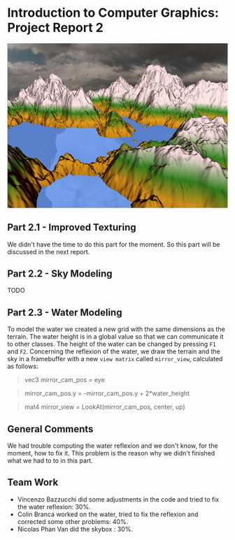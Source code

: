 # Introduction to Computer Graphics: Project Report 2

![status](status2.png)
## Part 2.1 - Improved Texturing
We didn't have the time to do this part for the moment. So this part will be discussed in the next report.

## Part 2.2 - Sky Modeling
TODO

## Part 2.3 - Water Modeling
To model the water we created a new grid with the same dimensions as the terrain.
The water height is in a global value so that we can communicate it to other classes.
The height of the water can be changed by pressing `F1` and `F2`.
Concerning the reflexion of the water, we draw the terrain and the sky in a framebuffer with a new `view matrix` called `mirror_view`, calculated as follows:
>vec3 mirror_cam_pos = eye

>mirror_cam_pos.y = -mirror_cam_pos.y + 2*water_height

>mat4 mirror_view = LookAt(mirror_cam_pos, center, up)

## General Comments
We had trouble computing the water reflexion and we don't know, for the moment, how to fix it. This problem is the reason why we didn't finished what we had to to in this part.

## Team Work
 - Vincenzo Bazzucchi did some adjustments in the code and tried to fix the water reflexion: 30%.
 - Colin Branca worked on the water, tried to fix the reflexion and corrected some other problems:  40%.
 - Nicolas Phan Van did the skybox : 30%.
